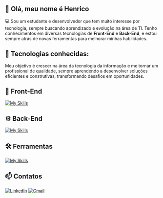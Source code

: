 ## 👋 Olá, meu nome é Henrico
💻 Sou um estudante e desenvolvedor que tem muito interesse por tecnologia, sempre buscando aprendizado e evolução na área de TI. Tenho conhecimentos em diversas tecnologias de **Front-End** e **Back-End**, e estou sempre atrás de novas ferramentas para melhorar minhas habilidades.

## 🚀 Tecnologias conhecidas:
Meu objetivo é crescer na área da tecnologia da informação e me tornar um profissional de qualidade, sempre aprendendo a desenvolver soluções eficientes e construtivas, transformando desafios em oportunidades.

## 🎨 Front-End
[![My Skills](https://skillicons.dev/icons?i=html,css,js,ts,bootstrap,tailwind,react,nextjs)](https://skillicons.dev)

## ⚙️ Back-End
[![My Skills](https://skillicons.dev/icons?i=cs,mysql,dotnet,nodejs,py)](https://skillicons.dev)

## 🛠️ Ferramentas
[![My Skills](https://skillicons.dev/icons?i=sass,vite,git,materialui)](https://skillicons.dev)

## 📫 Contatos
[![LinkedIn](https://skillicons.dev/icons?i=linkedin)](https://www.linkedin.com/in/henrico-da-silva-santos-96186b2b9/)
[![Gmail](https://skillicons.dev/icons?i=gmail)](mailto:dasilvasantoshenrico@gmail.com)
